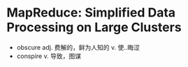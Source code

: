 # MapReduce: Simplified Data Processing on Large Clusters

- obscure adj. 费解的，鲜为人知的 v. 使..晦涩
- conspire v. 导致，图谋
